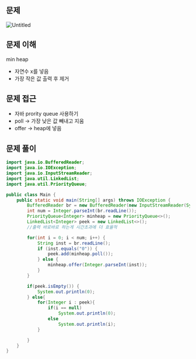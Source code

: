 ## 문제

![Untitled](https://prod-files-secure.s3.us-west-2.amazonaws.com/05918415-3f0e-4564-bed2-99de1628a020/0d137661-04d9-49a8-a8c3-3d5308d1c11b/Untitled.png)

## 문제 이해

min heap

- 자연수 x를 넣음
- 가장 작은 값 출력 후 제거

## 문제 접근

- 자바 prority queue 사용하기
- poll → 가장 낮은 값 빼내고 지움
- offer → heap에 넣음

## 문제 풀이

```java
import java.io.BufferedReader;
import java.io.IOException;
import java.io.InputStreamReader;
import java.util.LinkedList;
import java.util.PriorityQueue;

public class Main {
    public static void main(String[] args) throws IOException {
        BufferedReader br = new BufferedReader(new InputStreamReader(System.in));
        int num = Integer.parseInt(br.readLine());
        PriorityQueue<Integer> minheap = new PriorityQueue<>();
        LinkedList<Integer> peek = new LinkedList<>();
        //출력 바로바로 하는게 시간초과에 더 효율적

        for(int i = 0; i < num; i++) {
            String inst = br.readLine();
            if (inst.equals("0")) {
                peek.add(minheap.poll());
            } else {
                minheap.offer(Integer.parseInt(inst));
            }
        }

        if(peek.isEmpty()) {
            System.out.println(0);
        } else{
            for(Integer i : peek){
                if(i == null)
                    System.out.println(0);
                else
                    System.out.println(i);
            }

        }
    }
}
```
